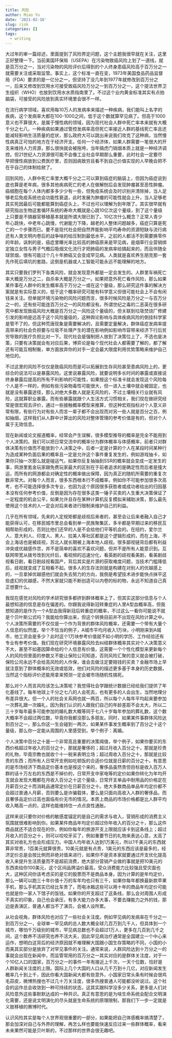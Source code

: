 ```yaml
---
title: 风险
author: Miao Yu
date: '2021-02-16'
slug: risk
categories: []
tags:
  - writing
---
```


大过年的审一篇综述，里面提到了风险界定问题，这个主题我很早就在关注，这里正好整理一下。当前美国环保局（USEPA）在污染物致癌风险上划了一道线，就是百万分之一，当对污染物的风险评价后得到的个人终身患癌风险高于百万分之一就需要关注或采取监管。事实上，这个标准一直在变，1973年美国食品药品监督局（FDA）要求的是一亿分之一，但坚持了没几年到1977年就修改到百万分之一，后来又修改到饮用水可接受致癌风险万分之一到百万分之一，这个提法世界卫生组织（WHO）也放到饮用水水质指南里了。不过这个业内黄金标准其实有点拍脑袋，可接受的风险放到真实环境里会很不一样。

在流行病学领域，喜欢用每10万人的发病率来描述一种疾病，我们能叫上名字的疾病，这个发病率大都在100-1000之间，低于这个数就算罕见病了。但高于1000意义也不算很大，是属于慢性病的领域，因为现代社会人群中死亡率本来就有大概千分之七八，一种疾病如果通过管控发病率高但死亡率接近人群的基线死亡率且还能减轻影响生活质量的症状，那么政府大可以跳出来说我们攻克了这种病，当然慢性病真正可怕的地方在于经济开支。任何一个经济体，如果人群需要一笔很大的开支来维持人力资源，那么很快就会被拖垮，当年搞虎门销烟本质上就是一种经济调控。但21世纪人力资源很可能不会像工业社会早期那么重要，此时社会一定要尽早把慢性病放到公费医疗里，否则因病致穷且看不到自己价值实现的人早晚会把不在乎自己的体制给掀了。

回到风险，人群中死亡率里大概千分之二可以算到癌症的脑袋上，但因为癌症说到底也算是老年病，很多其他疾病死亡的老人在做解刨后会发现肿瘤甚至恶性肿瘤。癌细胞在每个人体内都多多少少有一些，但免疫系统会及时识别并清除掉，当人足够老后免疫系统也会功能性衰退，此时发展为肿瘤的可能性就会上升，当人足够老其实死因最后可能都能算到癌症头上，不过也可以理解为到年限了。其实很早就有研究指出生物这套循环系统的寿命大概就是心跳10亿次这个量级，到了这个量级上只要是不搞器官移植基本就是所谓大限已到了。10亿次什么概念？正常人青少年心跳快，中老年心跳慢，代谢能力下降，越老的人整体问题越多，癌症只算是死亡的一个步骤而已。要不是现代社会把自然界能影响平均寿命的资源短缺与流行病还有人类文明内卷后的战争啥的给压制到最低水平，之前的人都活不到需要换零件的年龄。讽刺的是，癌症里曝光率比较高的肺癌原来是罕见病，是烟草行业营销绑定独立女性与男子气概后吸烟文化流行才把肺癌的发病率给搞起来的，而且伴随全球禁烟，很有可能过个几十年肺癌又会变成罕见病。人类就是喜欢养生朋克那一套先作死后填坑的套路，这倒是机器或人工智能可能永远不能理解的地方。

其实只要我们罗列下各类风险，就会发现意外都是一定会发生的。人群里车祸死亡率大概是万分之二，自杀率大概是万分之一。如果把意外死亡看作风险，那么如果某件事在人群中的发生概率高于万分之一或在这个量级，那么研究这件事的解决方案就是有实际意义的，低于这个概率研究可能有科学意义但很可能社会上不会有闲钱来关注。但单就环境污染物的风险问题而言，很多时候风险是万分之一与百万分之一的，还有些可能连百万分之一的风险都没有。所谓世纪之毒的二恶英在很多研究中都发现致癌风险大概是百万分之一风险这个量级的，但关联到垃圾焚烧厂修建引发的影响是远高于这个风险量级的，这种舆论影响与具体疾病风险的倒挂科学家是管不了的，但这种荒唐现象是需要解决的，且需要定量解决，群体癌症发病率提高带来的社会负担要与垃圾不处理产生的潜在影响例如影响市容带来经济下行后贫穷导致的医疗负担比对一下。现代社会是强制把人放到了决策位上了，不选也是决策，只要有决策就会有对应后果，博弈论是每个现代社会人都需要了解的，都了解还有可能互相制衡，单方面放弃你的对手一定会最大限度利用优势策略来维护自己地位的。

不过这里的风险不仅仅是致癌风险而是可以拓展到生存风险甚至患病风险上的，更综合的说法可以是暴露风险。这里说暴露风险，就要说明多长时间的暴露或直接说终身暴露后提高的所有不利影响的可能性，如果按这个标准卡就会发现这个风险每个人是不一样的，例如有些污染物毒性可能很大，但一进入土壤中就会被固定，也就是没有暴露途径，那么对绝大多数人就是无风险的，不过土壤相关行业就有风险，这就算职业暴露。而有些暴露就跟个人生活方式习惯相关，我们现在做研究经常是很宏观去评价，通过一些接触概率模型来推算，但这种宏观指标对个人意义非常有限，有些行为对有些人而言一辈子都不会出现而对另一些人就是百分之百，例如抽烟，这样我们从人群中计算出的风险对整体管理的参考价值是有的，但对个人属于无效信息。

现在新闻或论文报道概率，经常会产生误解，很多模型推导的概率是完全不能用到个人决策的。我们可以把日常交流中的概率分为群体概率与体感概率，前者只对群体决策有价值而不能放到个人决策之中，后者一定是计算的个人在某段时间某种行为造成某种负面后果的概率且一定是允许这个事件重复发生的，例如游戏抽卡，如果你只抽一次那么就是碰运气，如果你反复抽抽到SSR的概率就会变成一定发生的事，网游里氪金玩家跟免费玩家最大的区别在于前者追求的是确定性而后者是撞大运，而所有的网游都会对确定性的概率做出保障，因为真正的随机所需要的重复次数非常大。对每个人而言，很多东西根本行不成概率，例如你不可能参加很多次高考，也不可能选择很多次专业，也因为这个原因很多获胜者或成功者给出的归因基本没有任何参考价值，反倒是因为存在很多这类一锤子买卖的人生重大决策保证了一定程度的机会公平，如果允许且存在某种计算机反复模拟来辅助决策，那么最先使用这个技术的人一定会对后来者进行限制来维护自己的利益。

几乎在所有领域，先来的人定规矩都是歧视后来者的，甚至会让后来者融入自己才能获得认可，在移民城市里总会看到单一民族聚集区，多半都是早期过来的移民互相帮助形成的，否则比他们还早的人是不会给他们平等机会的。在纽约，爱尔兰人、意大利人、印度人、黑人、拉美人等社区都是这个逻辑形成的，而在上海，不会上海话也是被歧视，苏北人就长期被上海本地人歧视。很多鄙视链背后都有利益冲突或优越感作祟，并不是简单的喜欢不喜欢问题，但并不是所有人能意识到。互联网带宽从拨号改到光纤后，看视频的迅速分化，看英剧的歧视看美剧，看美剧歧视看日剧，看日剧歧视看国产，背后其实是片源的获取难度问题，当技术门槛降低后，歧视就变成了互相看不起。很多人的生存法则就是构建在对别人的优越感上的，一旦拿掉优越感他们就会失去努力的方向，我倒是希望技术进步能快点抹平这些虚幻的优越感，不然大家就只能不断创造可以内卷的标的物，永远不知道自己真正想要什么。

我现在感觉对风险的学术研究很多都挤到群体概率上了，但其实这部分信息与个人最想知道的信息是存在偏差的。你跟我说得新冠转重症的人里A型血概率高，但我想知道的是作为一个A型血我得新冠后转重症的概率，不过这么一看你可能说不就是个贝叶斯公式吗？我能给你算出来，但这个转换目前并不出现在风险计算之中。个人决策所需要的不仅仅是一个作为背景的群体风险概率，还需要一个带有大量个人信息的似然度。举个不恰当的例子，A城市平均月收入1万块，小明刚来到A城市，他工资会是多少？此时这个1万块参考价值就不如小明的学历、工作经验还有专业有参考价值。我们现在研究环境暴露风险去纠结群体概率其实对个人决策意义不大，甚至不如基因算命给的个人信息有价值，这需要一个个性化模型来更新每个人的风险但里面的参数又不能让保险公司知道，否则风险汇聚的意义就会被打破，保险公司永远不会给高风险的人作保，谁会去做注定要赔钱的买卖？金融市场上早就注意到了群体概率的无效或低效，他们对风险的描述更多基于本身的历史数据，当然这个指标评价还能用拿来预测一定会被市场随机性搞死。

那么对个人而言风险该怎么决策呢？我觉得社会学跟统计数据已经给我们提供了年化基线了。每年地球上千分之七八的人会死去，也有更多的人会出生，当然地理分布差异很大。但一个人的社会关系网也就一两百，所以每个人每年平均起来要参加一次葬礼跟一次婚礼，因为我们认识的人跟我们自己的年龄差距不会太大，所以二三十岁每年最多可能参加的婚礼数大概等同于七八十岁每年参加的葬礼数，这个数大概率不会超过两位数，毕竟你我都没那么多朋友。同时，如果某件事群体风险达到百分之一，那么你这一生会碰到一两次，如果某件事发生概率到了百分之十这个量级，那么你一定能从周围的人里感受到，举个例子：离婚。

个人决策中百分之十是一个非常高且重要的决策阈值，举个例子，如果你要买的东西价格超过年收入的百分之十，那就是奢侈的；超过月收入百分之十，那就是珍贵的礼物，毕竟宗教也就收个十一税来表明立场；超过周收入百分之十，那就是比较贵的东西；而所有人日常开支例如吃顿饭的合适价位就是日薪的百分之十。有意思的是市场经济下商品定价基本也是按这个来的，奢侈品虽然贵但目标是收入百万人群的话十万左右的东西是不掉价的，日常开支中家电等的定价如果你转化为年均开支就会发现大概都在月收入百分之十这个量级，日常开支单品中耐用品的价格定在月薪百分之十而消耗品通常定价在日薪百分之十。绝大多数商品单品年均定价都不会超过普通人月薪，否则要么是诈骗载体，要么是只面向高收入人群的奢侈品，而且奢侈品定价过高也面临有价无市的情况。本质上商品的市场价格都是比人群平均收入略高一点的，这样也能维持住一点点良性通胀。

这样来说只要你对价格的敏感度锚定的是自己的需求与收入，营销形成的消费主义氛围就很难影响到你。如果某件商品年均定价超过你年收入的百分之十，那么这件商品就还不适合现在的你，例如你每年的旅游开支上限就应该卡到这条线上；超过月收入的百分之十，则可以咬咬牙买了，例如重要节日的礼物来表达心意，太高了其实对收礼方也会形成压力。中国人均年收入达到1万美元，所以1千美元的东西就算非常贵，1百美元就算很贵，10美元就是有点贵，1美元的东西应该是最多的，经济定价总是会按比例而非绝对值来进行，如果你不是资本家就要通过开支优化提高收入来提升生活质量而不是超前消费，绝大部分营销产业做的事就是把10美元的东西卖给你100美元，这个区间品牌溢价最高，受众消费能力比较强且受灾面也大，这种区间你该考虑买的是它的股票而不是商品本身。因为计算的是年均定价，那么一辆可以跑三十年价值十万的车年均也只有三千，如果你每年都换最新款苹果手机，那么手机其实已经比车贵了，而电冰箱这些可以用十年的商品年均定价可能也就是你一家人下馆子的饭钱。如果你的开支超过了这条线，那么会对周围人形成不真实的印象，自己也会承压，有多大能力办多大事，不要去赚能力之外的钱，那边是表演区，普通人都当不了演员，会被人设所累。

从社会视角，群体风险也对应了一些社会关注度。例如罕见病的发病率在千分之一到百万分之一，全球单一罕见病的总人数大概全球几百万到几千人，但具体到一个城市，哪怕千万级别的城市，罕见病总数也不会超过1万人，更多在几百到几千之间，这个数养不活研究也养不活大夫，因此罕见病治疗通常是全国建立一个中心来运作，想明白这背后的经济原因就不难理解大国跟小国生存策略的不同，小国的小而美其实部分是放弃了对罕见事件的关注。通常来说，人群风险达到十万分之一的事就会出现在新闻中，而监管常用的百万分之一其实对应的是群体关注度，对于一个10亿人口的国家，百万分之一的事件一年有接近上千次，一天个位数，恰好是人群新闻关注度的上限。国际上几个大国的人口从几千万到十几亿，对应新闻发生概率几十到上千，因此你看大国新闻大都有些意外，小国家日常头条有时候会很鸡毛蒜皮，微博热搜也不过几十万关注度，很多热搜普通人可能都没听说过。这个社会的运作总会收敛到一种可持续的状态，这其实跟科学没多少关系，更多是人们对风险意外这些事默默达成的一种共识。真正有意思的是为啥生命系统会配合文明演化需要，还是说文明演化的尽头就是生命系统的原理限制，那我们下一步一定就是义肢移植的赛博时代。

认识风险其实是每个人世界观很重要的一部分，如果能把自己体感概率搞清楚了，那会加深对自己与外界的理解，再怎么样也要能快速反应过来一些群体概率，看来未来果然可能是贝叶斯的，不过那样的世界会很无趣吧。

